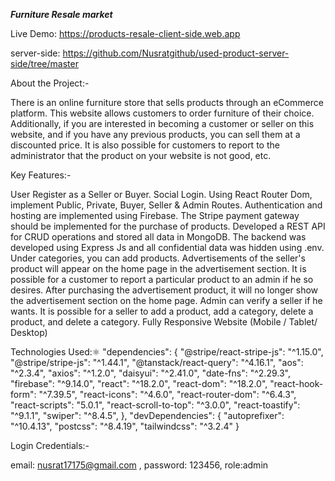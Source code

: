 ***Furniture Resale market***

Live Demo: https://products-resale-client-side.web.app

server-side: https://github.com/Nusratgithub/used-product-server-side/tree/master

About the Project:-

There is an online furniture store that sells products through an eCommerce platform. This website allows customers to order furniture of their choice. Additionally, if you are interested in becoming a customer or seller on this website, and if you have any previous products, you can sell them at a discounted price. It is also possible for customers to report to the administrator that the product on your website is not good, etc.

Key Features:-

User Register as a Seller or Buyer.
Social Login.
Using React Router Dom, implement Public, Private, Buyer, Seller & Admin Routes.
Authentication and hosting are implemented using Firebase.
The Stripe payment gateway should be implemented for the purchase of products.
Developed a REST API for CRUD operations and stored all data in MongoDB.
The backend was developed using Express Js and all confidential data was hidden using .env.
Under categories, you can add products.
Advertisements of the seller's product will appear on the home page in the advertisement section.
It is possible for a customer to report a particular product to an admin if he so desires.
After purchasing the advertisement product, it will no longer show the advertisement section on the home page.
Admin can verify a seller if he wants.
It is possible for a seller to add a product, add a category, delete a product, and delete a category.
Fully Responsive Website (Mobile / Tablet/ Desktop)

Technologies Used:⚛️
"dependencies": {
    "@stripe/react-stripe-js": "^1.15.0",
    "@stripe/stripe-js": "^1.44.1",
    "@tanstack/react-query": "^4.16.1",
    "aos": "^2.3.4",
    "axios": "^1.2.0",
    "daisyui": "^2.41.0",
    "date-fns": "^2.29.3",
    "firebase": "^9.14.0",
    "react": "^18.2.0",
    "react-dom": "^18.2.0",
    "react-hook-form": "^7.39.5",
    "react-icons": "^4.6.0",
    "react-router-dom": "^6.4.3",
    "react-scripts": "5.0.1",
    "react-scroll-to-top": "^3.0.0",
    "react-toastify": "^9.1.1",
    "swiper": "^8.4.5",
},
"devDependencies": {
    "autoprefixer": "^10.4.13",
    "postcss": "^8.4.19",
    "tailwindcss": "^3.2.4"
}

Login Credentials:-

email: nusrat17175@gmail.com ,
password: 123456,
role:admin
